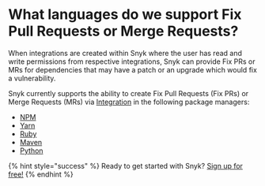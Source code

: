 # What languages do we support Fix Pull Requests or Merge Requests?

When integrations are created within Snyk where the user has read and write permissions from respective integrations, Snyk can provide Fix PRs or MRs for dependencies that may have a patch or an upgrade which would fix a vulnerability.

Snyk currently supports the ability to create Fix Pull Requests \(Fix PRs\) or Merge Requests \(MRs\) via [Integration](integrations/) in the following package managers:

* [NPM](snyk-open-source/language-and-package-manager-support/snyk-for-javascript/)
* [Yarn](snyk-open-source/language-and-package-manager-support/snyk-for-javascript/)
* [Ruby](snyk-open-source/language-and-package-manager-support/snyk-for-ruby/)
* [Maven](https://support.snyk.io/hc/en-us/articles/360003817357-Snyk-for-Java-Gradle-Maven-/)
* [Python](snyk-open-source/language-and-package-manager-support/snyk-for-python/)

{% hint style="success" %}
Ready to get started with Snyk? [Sign up for free!](https://snyk.io/login?cta=sign-up&loc=footer&page=support_docs_page)
{% endhint %}

